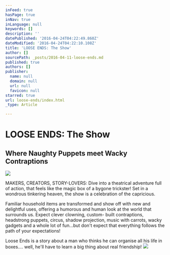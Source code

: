 ```yaml
---
inFeed: true
hasPage: true
inNav: true
inLanguage: null
keywords: []
description: ''
datePublished: '2016-04-24T04:22:49.860Z'
dateModified: '2016-04-24T04:22:10.108Z'
title: 'LOOSE ENDS: The Show'
author: []
sourcePath: _posts/2016-04-11-loose-ends.md
published: true
authors: []
publisher:
  name: null
  domain: null
  url: null
  favicon: null
starred: true
url: loose-ends/index.html
_type: Article

---
```

# LOOSE ENDS: The Show

## Where Naughty Puppets meet Wacky Contraptions
![](https://s3-us-west-2.amazonaws.com/the-grid-img/p/61ae86dba6de7e6f4a2d333b474b7760fd8917cf.jpg)

MAKERS, CREATORS, STORY-LOVERS: Dive into a theatrical adventure full of action, that feels like the magic box of a bygone trickster! Set in a wondrous tinkering heaven, the show is a celebration of the capricious. 

Familiar household items are transformed and show off with new and delightful uses, offering a humorous and human look at the world that surrounds us. Expect clever clowning, custom- built contraptions, headstrong puppets, circus, shadow projection, music with carrots, wacky gadgets and a whole lot of fun...but don't expect that everything follows the path of your expectations! 

Loose Ends is a story about a man who thinks he can organise all his life in boxes.... well, he'll have to learn a big thing about real friendship! ![](https://the-grid-user-content.s3-us-west-2.amazonaws.com/a1ac7fbb-afb1-4548-a08e-8f2f1c29f835.jpg)